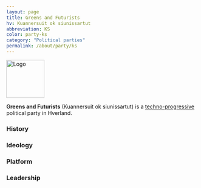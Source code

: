 ```yaml
---
layout: page
title: Greens and Futurists
hv: Kuannersuit ok siunissartut
abbreviation: KS
color: party-ks
category: "Political parties"
permalink: /about/party/ks
---
```


<div style="text-align: left;">
  <img src="{{ site.baseurl }}/assets/img/ks-logo.svg" alt="Logo" style="height: 100px;">
</div>

**Greens and Futurists** (Kuannersuit ok siunissartut) is a [techno-progressive](/HUN/about/ideology/techno-progressivism) political party in Hverland.

### History

### Ideology

### Platform

### Leadership
